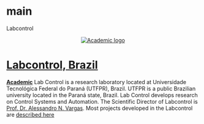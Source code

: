 # main
Labcontrol

<p align="center"><a href="http://www.labcontrol.xyz/dokuwiki" target="_blank" rel="noopener"><img src="https://sourcethemes.com/academic/img/logo_200px.png" alt="Academic logo"></a></p>

# [Labcontrol, Brazil](http://www.labcontrol.xyz/dokuwiki)

[**Academic**](https://github.com/gcushen/hugo-academic) 
    Lab Control is a research laboratory located at Universidade Tecnológica Federal do Paraná (UTFPR), Brazil. UTFPR is a public Brazilian university located in the Paraná state, Brazil. Lab Control develops research on Control Systems and Automation.  The Scientific Director of Labcontrol is [Prof. Dr. Alessandro N. Vargas](http://www.anvargas.com). Most projects developed in the Labcontrol are [described here](http://www.anvargas.com/blog) 
